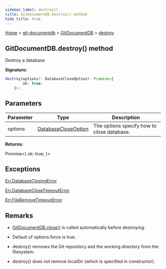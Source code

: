 ```yaml
---
sidebar_label: destroy()
title: GitDocumentDB.destroy() method
hide_title: true
---
```


[Home](./index.md) &gt; [git-documentdb](./git-documentdb.md) &gt; [GitDocumentDB](./git-documentdb.gitdocumentdb.md) &gt; [destroy](./git-documentdb.gitdocumentdb.destroy.md)

## GitDocumentDB.destroy() method

Destroy a database

<b>Signature:</b>

```typescript
destroy(options?: DatabaseCloseOption): Promise<{
        ok: true;
    }>;
```

## Parameters

|  Parameter | Type | Description |
|  --- | --- | --- |
|  options | [DatabaseCloseOption](./git-documentdb.databasecloseoption.md) | The options specify how to close database. |

<b>Returns:</b>

Promise&lt;{ ok: true; }&gt;

## Exceptions

[Err.DatabaseClosingError](./git-documentdb.err.databaseclosingerror.md)

[Err.DatabaseCloseTimeoutError](./git-documentdb.err.databaseclosetimeouterror.md)

[Err.FileRemoveTimeoutError](./git-documentdb.err.fileremovetimeouterror.md)

## Remarks

- [GitDocumentDB.close()](./git-documentdb.gitdocumentdb.close.md) is called automatically before destroying.

- Default of options.force is true.

- destroy() removes the Git repository and the working directory from the filesystem.

- destroy() does not remove localDir (which is specified in constructor).

